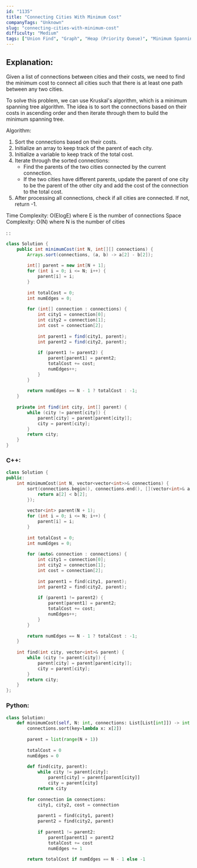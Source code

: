 ```yaml
---
id: "1135"
title: "Connecting Cities With Minimum Cost"
companyTags: "Unknown"
slug: "connecting-cities-with-minimum-cost"
difficulty: "Medium"
tags: ["Union Find", "Graph", "Heap (Priority Queue)", "Minimum Spanning Tree"]
---
```


## Explanation:

Given a list of connections between cities and their costs, we need to find the minimum cost to connect all cities such that there is at least one path between any two cities.

To solve this problem, we can use Kruskal's algorithm, which is a minimum spanning tree algorithm. The idea is to sort the connections based on their costs in ascending order and then iterate through them to build the minimum spanning tree.

Algorithm:
1. Sort the connections based on their costs.
2. Initialize an array to keep track of the parent of each city.
3. Initialize a variable to keep track of the total cost.
4. Iterate through the sorted connections:
   - Find the parents of the two cities connected by the current connection.
   - If the two cities have different parents, update the parent of one city to be the parent of the other city and add the cost of the connection to the total cost.
5. After processing all connections, check if all cities are connected. If not, return -1.

Time Complexity: O(ElogE) where E is the number of connections
Space Complexity: O(N) where N is the number of cities

:
:
```java
class Solution {
    public int minimumCost(int N, int[][] connections) {
        Arrays.sort(connections, (a, b) -> a[2] - b[2]);
        
        int[] parent = new int[N + 1];
        for (int i = 0; i <= N; i++) {
            parent[i] = i;
        }
        
        int totalCost = 0;
        int numEdges = 0;
        
        for (int[] connection : connections) {
            int city1 = connection[0];
            int city2 = connection[1];
            int cost = connection[2];
            
            int parent1 = find(city1, parent);
            int parent2 = find(city2, parent);
            
            if (parent1 != parent2) {
                parent[parent1] = parent2;
                totalCost += cost;
                numEdges++;
            }
        }
        
        return numEdges == N - 1 ? totalCost : -1;
    }
    
    private int find(int city, int[] parent) {
        while (city != parent[city]) {
            parent[city] = parent[parent[city]];
            city = parent[city];
        }
        return city;
    }
}
```

### C++:
```cpp
class Solution {
public:
    int minimumCost(int N, vector<vector<int>>& connections) {
        sort(connections.begin(), connections.end(), [](vector<int>& a, vector<int>& b) {
            return a[2] < b[2];
        });
        
        vector<int> parent(N + 1);
        for (int i = 0; i <= N; i++) {
            parent[i] = i;
        }
        
        int totalCost = 0;
        int numEdges = 0;
        
        for (auto& connection : connections) {
            int city1 = connection[0];
            int city2 = connection[1];
            int cost = connection[2];
            
            int parent1 = find(city1, parent);
            int parent2 = find(city2, parent);
            
            if (parent1 != parent2) {
                parent[parent1] = parent2;
                totalCost += cost;
                numEdges++;
            }
        }
        
        return numEdges == N - 1 ? totalCost : -1;
    }
    
    int find(int city, vector<int>& parent) {
        while (city != parent[city]) {
            parent[city] = parent[parent[city]];
            city = parent[city];
        }
        return city;
    }
};
```

### Python:
```python
class Solution:
    def minimumCost(self, N: int, connections: List[List[int]]) -> int:
        connections.sort(key=lambda x: x[2])
        
        parent = list(range(N + 1))
        
        totalCost = 0
        numEdges = 0
        
        def find(city, parent):
            while city != parent[city]:
                parent[city] = parent[parent[city]]
                city = parent[city]
            return city
        
        for connection in connections:
            city1, city2, cost = connection
            
            parent1 = find(city1, parent)
            parent2 = find(city2, parent)
            
            if parent1 != parent2:
                parent[parent1] = parent2
                totalCost += cost
                numEdges += 1
        
        return totalCost if numEdges == N - 1 else -1
```